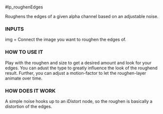 #lp_roughenEdges


Roughens the edges of a given alpha channel based on an adjustable noise.


### INPUTS
img = Connect the image you want to roughen the edges of.


### HOW TO USE IT
Play with the roughen and size to get a desired amount and look for your edges. You can adust the type to greatly influence the look of the roughend result. Further, you can adjust a motion-factor to let the roughen-layer animate over time.


### HOW DOES IT WORK
A simple noise hooks up to an iDistort node, so the roughen is basically a distortion of the edges.
